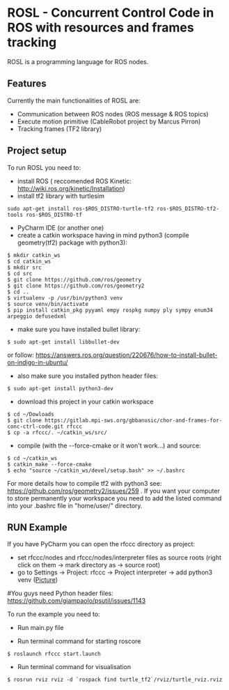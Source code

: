 # ROSL - Concurrent Control Code in ROS with resources and frames tracking

ROSL is a programming language for ROS nodes.

## Features

Currently the main functionalities of ROSL are:
* Communication between ROS nodes (ROS message & ROS topics)
* Execute motion primitive (CableRobot project by Marcus Pirron)
* Tracking frames (TF2 library)

## Project setup

To run ROSL you need to:

* install ROS ( reccomended ROS Kinetic: http://wiki.ros.org/kinetic/Installation)
* install tf2 library with turtlesim 


```
sudo apt-get install ros-$ROS_DISTRO-turtle-tf2 ros-$ROS_DISTRO-tf2-tools ros-$ROS_DISTRO-tf
```

* PyCharm IDE (or another one)
* create a catkin workspace having in mind python3 (compile geometry(tf2) package with python3):

```
$ mkdir catkin_ws
$ cd catkin_ws
$ mkdir src
$ cd src 
$ git clone https://github.com/ros/geometry
$ git clone https://github.com/ros/geometry2
$ cd ..
$ virtualenv -p /usr/bin/python3 venv
$ source venv/bin/activate
$ pip install catkin_pkg pyyaml empy rospkg numpy ply sympy enum34 arpeggio defusedxml
```

* make sure you have installed bullet library:

```
$ sudo apt-get install libbullet-dev
```

or follow: https://answers.ros.org/question/220676/how-to-install-bullet-on-indigo-in-ubuntu/

* also make sure you installed python header files:
 
```
$ sudo apt-get install python3-dev
```

* download this project in your catkin workspace

```
$ cd ~/Dowloads
$ git clone https://gitlab.mpi-sws.org/gbbanusic/chor-and-frames-for-conc-ctrl-code.git rfccc
$ cp -a rfccc/. ~/catkin_ws/src/
```

* compile (with the --force-cmake or it won't work...) and source:

```
$ cd ~/catkin_ws
$ catkin_make --force-cmake
$ echo "source ~/catkin_ws/devel/setup.bash" >> ~/.bashrc
```

For more details how to compile tf2 with python3 see: https://github.com/ros/geometry2/issues/259 .
If you want your computer to store permanently your workspace you need to add the
listed command into your .bashrc file in "home/user/" directory.

## RUN Example

If you have PyCharm you can open the rfccc directory as project:
* set rfccc/nodes and rfccc/nodes/interpreter files as source roots (right click on them -> mark directory as -> source root)
* go to Settings -> Project: rfccc -> Project interpreter -> add python3 venv ([Picture](https://gitlab.mpi-sws.org/gbbanusic/chor-and-frames-for-conc-ctrl-code/blob/master/readme/set_venv.png))

#You guys need Python header files: https://github.com/giampaolo/psutil/issues/1143

To run the example you need to:

* Run main.py file


* Run terminal command for starting roscore

```
$ roslaunch rfccc start.launch
```

* Run terminal command for visualisation

```
$ rosrun rviz rviz -d `rospack find turtle_tf2`/rviz/turtle_rviz.rviz
```
